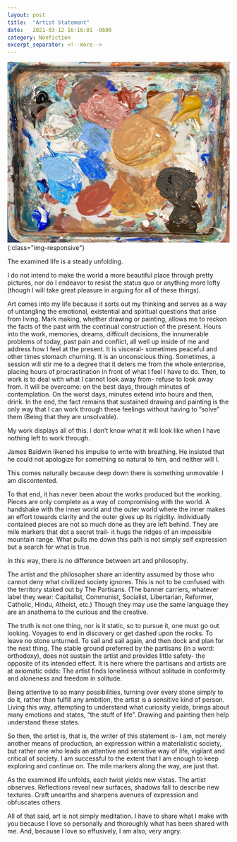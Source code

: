 ```yaml
---
layout: post
title:  "Artist Statement"
date:   2021-03-12 16:16:01 -0600
category: Nonfiction
excerpt_separator: <!--more-->
---
```

![PDX](/images/statement.jpg){:class="img-responsive"}

The examined life is a steady unfolding. <!--more-->

I do not intend to make the world a more beautiful place through pretty pictures, nor do I endeavor to resist the status quo or anything more lofty (though I will take great pleasure in arguing for all of these things).

Art comes into my life because it sorts out my thinking and serves as a way of untangling the emotional, existential and spiritual questions that arise from living.  Mark making, whether drawing or painting, allows me to reckon the facts of the past with the continual construction of the present. Hours into the work, memories, dreams, difficult decisions, the innumerable problems of today, past pain and conflict, all well up inside of me and address how I feel at the present. It is visceral- sometimes peaceful and other times stomach churning. It is an unconscious thing. Sometimes, a session will stir me to a degree that it deters me from the whole enterprise, placing hours of procrastination in front of what I feel I have to do. Then, to work is to deal with what I cannot look away from- refuse to look away from. It will be overcome: on the best days, through minutes of contemplation. On the worst days, minutes extend into hours and then, drink. In the end, the fact remains that sustained drawing and painting is the only way that I can work through these feelings without having to “solve” them (Being that they are unsolvable).

My work displays all of this. I don’t know what it will look like when I have nothing left to work through.

James Baldwin likened his impulse to write with breathing. He insisted that he could not apologize for something so natural to him, and neither will I.

This comes naturally because deep down there is something unmovable: I am discontented.

To that end, it has never been about the works produced but the working. Pieces are only complete as a way of compromising with the world.  A handshake with the inner world and the outer world where the inner makes an effort towards clarity and the outer gives up its rigidity. Individually contained pieces are not so much done as they are left behind. They are mile markers that dot a secret trail- it hugs the ridges of an impossible mountain range. What pulls me down this path is not simply self expression but a search for what is true.

In this way, there is no difference between art and philosophy.

The artist and the philosopher share an identity assumed by those who cannot deny what civilized society ignores. This is not to be confused with the territory staked out by The Partisans. (The banner carriers, whatever label they wear: Capitalist, Communist, Socialist, Libertarian, Reformer, Catholic, Hindu, Atheist, etc.) Though they may use the same language they are an anathema to the curious and the creative.  

The truth is not one thing, nor is it static, so to pursue it, one must go out looking.  Voyages to end in discovery or get dashed upon the rocks. To leave no stone unturned. To sail and sail again, and then dock and plan for the next thing. The stable ground preferred by the partisans (in a word: orthodoxy), does not sustain the artist and provides little safety- the opposite of its intended effect. It is here where the partisans and artists are at axiomatic odds: The artist finds loneliness without solitude in conformity and aloneness and freedom in solitude.

Being attentive to so many possibilities, turning over every stone simply to do it, rather than fulfill any ambition, the artist is a sensitive kind of person. Living this way, attempting to understand what curiosity yields, brings about many emotions and states, “the stuff of life”. Drawing and painting then help understand these states.  

So then, the artist is, that is, the writer of this statement is- I am, not merely another means of production, an expression within a materialistic society, but rather one who leads an attentive and sensitive way of life, vigilant and critical of society.  I am successful to the extent that I am enough to keep exploring and continue on. The mile markers along the way, are just that.

As the examined life unfolds, each twist yields new vistas.  The artist observes. Reflections reveal new surfaces, shadows fall to describe new textures. Craft unearths and sharpens avenues of expression and obfuscates others.

All of that said, art is not simply meditation. I have to share what I make with you because I love so personally and thoroughly what has been shared with me.  And, because I love so effusively, I am also, very angry.
